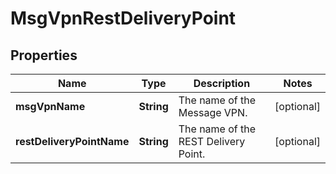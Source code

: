 
# MsgVpnRestDeliveryPoint

## Properties
Name | Type | Description | Notes
------------ | ------------- | ------------- | -------------
**msgVpnName** | **String** | The name of the Message VPN. |  [optional]
**restDeliveryPointName** | **String** | The name of the REST Delivery Point. |  [optional]



